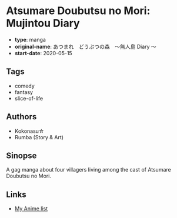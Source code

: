 # Atsumare Doubutsu no Mori: Mujintou Diary

-   **type**: manga
-   **original-name**: あつまれ　どうぶつの森　～無人島 Diary ～
-   **start-date**: 2020-05-15

## Tags

-   comedy
-   fantasy
-   slice-of-life

## Authors

-   Kokonasu☆
-   Rumba (Story & Art)

## Sinopse

A gag manga about four villagers living among the cast of Atsumare Doubutsu no Mori.

## Links

-   [My Anime list](https://myanimelist.net/manga/131258/Atsumare_Doubutsu_no_Mori__Mujintou_Diary)
